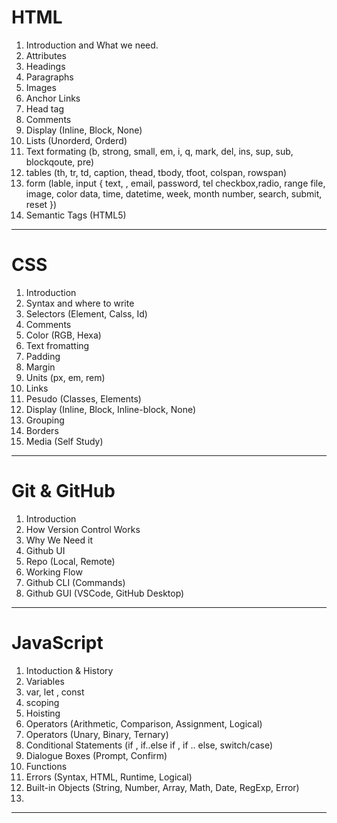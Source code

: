 # HTML

1. Introduction and What we need.
2. Attributes
3. Headings
4. Paragraphs
5. Images
6. Anchor Links
7. Head tag
8. Comments
9. Display (Inline, Block, None)
10. Lists (Unorderd, Orderd)
11. Text formating
    (b, strong, small, em, i, q, mark, del, ins, sup, sub, blockqoute, pre)
12. tables (th, tr, td, caption, thead, tbody, tfoot, colspan, rowspan)
13. form (lable, input {
    text, , email, password, tel
    checkbox,radio, range
    file, image, color
    data, time, datetime, week, month
    number, search, submit, reset
    })
14. Semantic Tags (HTML5)

---

# CSS

1. Introduction
2. Syntax and where to write
3. Selectors (Element, Calss, Id)
4. Comments
5. Color (RGB, Hexa)
6. Text fromatting
7. Padding
8. Margin
9. Units (px, em, rem)
10. Links
11. Pesudo (Classes, Elements)
12. Display (Inline, Block, Inline-block, None)
13. Grouping
14. Borders
15. Media (Self Study)

---

# Git & GitHub

1. Introduction
2. How Version Control Works
3. Why We Need it
4. Github UI
5. Repo (Local, Remote)
6. Working Flow
7. Github CLI (Commands)
8. Github GUI (VSCode, GitHub Desktop)

---

# JavaScript

1. Intoduction & History
2. Variables
3. var, let , const
4. scoping
5. Hoisting
6. Operators (Arithmetic, Comparison, Assignment, Logical)
7. Operators (Unary, Binary, Ternary)
8. Conditional Statements (if , if..else if , if .. else, switch/case)
9. Dialogue Boxes (Prompt, Confirm)
10. Functions
11. Errors (Syntax, HTML, Runtime, Logical)
12. Built-in Objects (String, Number, Array, Math, Date, RegExp, Error)
13. 

---
